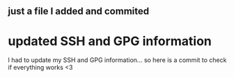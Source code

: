 ## just a file I added and commited

# updated SSH and GPG information

  I had to update my SSH and GPG information... so here is a commit to check if everything works <3

